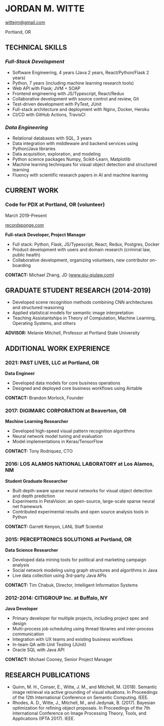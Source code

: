 # JORDAN M. WITTE
wittejm@gmail.com

Portland, OR

## TECHNICAL SKILLS
### *Full-Stack Development*
 * Software Engineering, 4 years (Java 2 years, React/Python/Flask 2 years)
 * Python, 7 years (including machine learning research tools)
 * Web API with Flask; JVM + SOAP
 * Frontend engineering with JS/Typescript, React/Redux
 * Collaborative development with source control and review, Git
 * Test-driven development with PyTest, JUnit
 * Full-stack architecture and deployment with Nginx, Docker, Heroku
 * CI/CD with GitHub Actions, TravisCI

### *Data Engineering*
 * Relational databases with SQL, 3 years
 * Data integration with middleware and backend services using Python/Java libraries
 * Data acquisition, exploration, and modeling
 * Python science packages Numpy, Scikit-Learn, Matplotlib
 * Machine learning techniques for visual object detection and structured learning
 * Fluency with scientific research papers in AI and machine learning

## CURRENT WORK
### Code for PDX at Portland, OR (volunteer)
March 2019-Present

[recordsponge.com](recordsponge.com)

**Full-stack Developer, Project Manager**
 * Full stack: Python, Flask, JS/Typescript, React, Redux, Postgres, Docker
 * Product development with users and domain research (criminal law, public health)
 * Collaborative development, organizing volunteers, new contributor on-boarding

**CONTACT:** Michael Zhang, JD (www.qiu-qiulaw.com)

## GRADUATE STUDENT RESEARCH (2014-2019)
 * Developed scene recognition methods combining CNN architectures and structured reasoning
 * Applied statistical models for semantic image interpretation
 * Teaching Assistantships in Theory of Computation, Machine Learning, Operating Systems, and others

**ADVISOR:** Melanie Mitchell, Professor at Portland State University

## ADDITIONAL WORK EXPERIENCE

### 2021:	PAST LIVES, LLC at Portland, OR
**Data Engineer**

 * Developed data models for core business operations
 * Designed and deployed core business workflows using Airtable
    
**CONTACT:** Brandon Morlock, Founder

### 2017:	DIGIMARC CORPORATION at Beaverton, OR

**Machine Learning Researcher**

 * Developed high-speed visual pattern recognition algorithms  
 * Neural network model tuning and evaluation
 * Model implementations in Keras/TensorFlow
    
**CONTACT:** Tony Rodriquez, CTO

### 2016:	LOS ALAMOS NATIONAL LABORATORY at Los Alamos, NM

**Student Graduate Researcher**

 * Built depth-aware sparse neural networks for visual object detection and depth prediction
 * Experiments in PetaVision: an open-source, large-scale sparse neural net framework
 * Contributed experimental results and open source analysis tools in Python 
    
**CONTACT:** Garrett Kenyon, LANL Staff Scientist

### 2015:	PERCEPTRONICS SOLUTIONS at Portland, OR

**Data Science Researcher**
 * Developed data mining tools for political and marketing campaign analysis
 * Social network modeling using graph structures and algorithms in Java
 * Live data collection using 3rd-party Java APIs
    
**CONTACT:** Tim Chabuk, Director, Intelligent Information Systems

### 2012-2014:	CITIGROUP Inc. at Buffalo, NY

**Java Developer** 

 * Primary developer for multiple projects, including project spec and design
 * Multi-process job scheduling using thread libraries and inter-process communication
 * Integration with UX teams and existing business workflows
 * In-team QA with Unit Testing (JUnit) 
 * Oracle SQL with Java API

**CONTACT:** Michael Cooney, Senior Project Manager

## RESEARCH PUBLICATIONS
 * Quinn, M. H., Conser, E., Witte, J. M., and Mitchell, M. (2018). Semantic image retrieval via active grounding of visual situations. In Proceedings of the 12th International Conference on Semantic Computing. IEEE.
 * Rhodes, A. D., Witte, J., Mitchell, M., and Jedynak, B. (2017). Bayesian optimization for refining object proposals. In Proceedings of the 7th International Conference on Image Processing Theory, Tools, and Applications (IPTA 2017). IEEE. 
